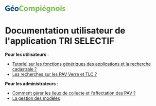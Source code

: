 ![picto](https://github.com/sigagglocompiegne/orga_gest_igeo/blob/master/doc/img/geocompiegnois_2020_reduit_v2.png)

# Documentation utilisateur de l'application TRI SELECTIF

  
**Pour les utilisateurs** :
- [Tutoriel sur les fonctions génériques des applications et la recherche cadastrale ?](https://geo.compiegnois.fr/portail/index.php/2020/07/04/tous-mes-tutos/)
- [Les recherches sur les PAV Verre et TLC ?](https://geo.compiegnois.fr/documents/cms/fiche_aide/dechet_recherche_pav.pdf)

**Pour les administrateurs** :
- [Comment gérer les lieux de collecte et l'affectation des PAV ?](https://geo.compiegnois.fr/documents/cms/fiche_aide/dechet_gestion_lieu_pav.pdf)
- [La gestion des modèles](https://geo.compiegnois.fr/documents/cms/fiche_aide/dechet_gestion_modele_pav.pdf)



